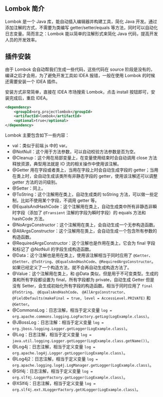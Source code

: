 ## Lombok 简介

Lombok 是一个 Java 库，能自动插入编辑器并构建工具，简化 Java 开发。通过添加注解的方式，不需要为类编写 getter/setter/equals 等方法，同时可以自动化日志变量。简而言之：Lombok 能以简单的注解形式来简化 Java 代码，提高开发人员的开发效率。

## 插件安装

由于 Lombok 会自动帮我们生成一些代码，这些代码在 source 阶段是没有的，编译之后才会用，为了避免开发工具如 IDEA 报错，一般在使用 Lombok 的时候还需要安装一个 IDEA 插件。

安装方式非常简单，直接在 IDEA 市场搜索 Lombok，点击 install 按钮即可，安装完成后，重启 IDEA。

```xml
<dependency>
    <groupId>org.projectlombok</groupId>
    <artifactId>lombok</artifactId>
    <optional>true</optional>
</dependency>
```



Lombok 主要包含如下一些内容：

- val：类似于前端 js 中的 var。
- @NotNull：这个用于方法参数，可以自动校验方法参数是否为空。
- @Cleanup：这个用在局部变量上，在变量使用结束时会自动调用 close 方法释放资源，典型用法就是 IO 流的相关操作中使用该注解。
- @Getter 用在字段或者类上，当用在字段上时会自动生成字段的 getter；当用在类上时，会自动生成该类所有非静态字段的 getter，使用该注解还可以调整 getter 方法的访问级别。
- @Setter：同上。
- @ToString：这个注解用在类上，自动生成类的 toString 方法，可以做一些定制，比如不使用某个字段，不调用 getter 等。
- @EqualsAndHashCode：这个注解用在类上，自动生成类中所有非静态非瞬时字段（添加了 `@Transient` 注解的字段为瞬时字段）的 equals 方法和 hashCode 方法。
- @NoArgsConstructor：这个注解用在类上，会自动生成一个无参构造函数。
- @AllArgsConstructor：这个注解用在类上，会自动生成一个包含所有参数的构造函数。
- @RequiredArgsConstructor：这个注解也是作用在类上，它会为 final 字段和标记了 @NotNull 的字段生成构造函数。
- @Data：这个注解也是用在类上，使用该注解相当于同时应用了 `@Getter`、`@Setter`、`@ToString`、`@EqualsAndHashCode`、`@RequiredArgsConstructor`。如果已经定义了一个构造方法，就不会再自动生成构造方法了。
- @Value：这个注解用在类上，和 @Data 类似，但是用于不可变类型。生成的类和所有字段都设置为 final，所有字段都为 private，自动生成 Getter 但是没有 Setter，会生成初始化所有字段的构造函数。相当于同时应用了 `final @ToString`、 `@EqualsAndHashCode`、 `@AllArgsConstructor`、`@FieldDefaults(makeFinal = true, level = AccessLevel.PRIVATE)` 和 `@Getter`。
- @CommonsLog：日志注解，相当于定义变量 `log = org.apache.commons.logging.LogFactory.getLog(LogExample.class)`。
- @JBossLog：日志注解：相当于定义变量 `log = org.jboss.logging.Logger.getLogger(LogExample.class)`。
- @Log：日志注解，相当于定义变量 `log = java.util.logging.Logger.getLogger(LogExample.class.getName())`。
- @Log4j：日志注解，相当于定义变量 `log = org.apache.log4j.Logger.getLogger(LogExample.class)`。
- @Log4j2：日志注解，相当于定义变量 `log = org.apache.logging.log4j.LogManager.getLogger(LogExample.class)`。
- @Slf4j：日志注解，相当于定义变量 `log = org.slf4j.LoggerFactory.getLogger(LogExample.class)`。
- @XSlf4j：日志注解，相当于定义变量 `log = org.slf4j.ext.XLoggerFactory.getXLogger(LogExample.class)`。